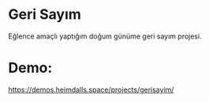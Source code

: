 # Geri Sayım
Eğlence amaçlı yaptığım doğum günüme geri sayım projesi.

# Demo:
https://demos.heimdalls.space/projects/gerisayim/
